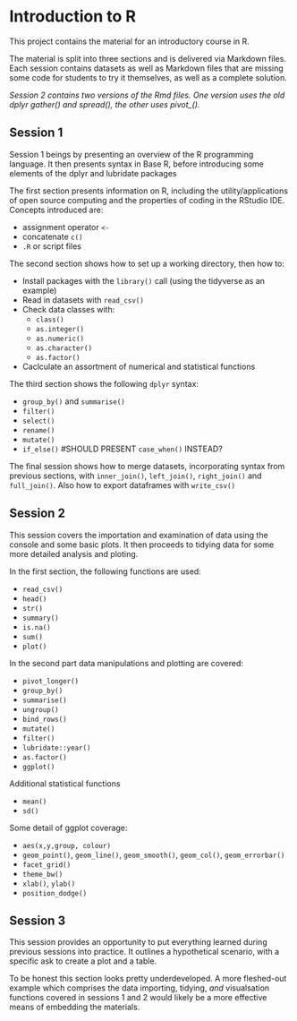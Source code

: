 
# Introduction to R

This project contains the material for an introductory course in R.

The material is split into three sections and is delivered via Markdown files. 
Each session contains datasets as well as Markdown files that are missing some code for students to try it themselves, as well as a complete solution.

*Session 2 contains two versions of the Rmd files. One version uses the
 old dplyr gather() and spread(), the other uses pivot_().*

## Session 1

Session 1 beings by presenting an overview of the R programming language. It then presents syntax in Base R, before introducing some elements of the dplyr and lubridate packages

The first section presents information on R, including the utility/applications of open source computing and the properties of coding in the RStudio IDE. Concepts introduced are:
 - assignment operator `<-`
 - concatenate `c()`
 - `.R` or script files

The second section shows how to set up a working directory, then how to:
 - Install packages with the `library()` call (using the tidyverse as an example)
 - Read in datasets with `read_csv()`
 - Check data classes with:
   - `class()`
   - `as.integer()`
   - `as.numeric()`
   - `as.character()`
   - `as.factor()`
 - Caclculate an assortment of numerical and statistical functions
 
The third section shows the following `dplyr` syntax:
 - `group_by()` and `summarise()`
 - `filter()`
 - `select()`
 - `rename()`
 - `mutate()`
 - `if_else()` #SHOULD PRESENT `case_when()` INSTEAD?

The final session shows how to merge datasets, incorporating syntax from previous sections, with `inner_join()`, `left_join()`, `right_join()` and `full_join()`. Also how to export dataframes with `write_csv()`
 


## Session 2

This session covers the importation and examination of data using the console and some basic plots. It then proceeds to tidying data for some more detailed analysis and ploting.

In the first section, the following functions are used:
 - `read_csv()`
 - `head()`
 - `str()`
 - `summary()`
 - `is.na()`
 - `sum()`
 - `plot()`
 
In the second part data manipulations and plotting are covered:
 - `pivot_longer()`
 - `group_by()`
 - `summarise()`
 - `ungroup()`
 - `bind_rows()`
 - `mutate()`
 - `filter()`
 - `lubridate::year()`
 - `as.factor()`
 - `ggplot()`

Additional statistical functions
 - `mean()`
 - `sd()`

Some detail of ggplot coverage:
 - `aes(x,y,group, colour)`
 - `geom_point()`, `geom_line()`, `geom_smooth()`, `geom_col()`, `geom_errorbar()`
 - `facet_grid()`
 - `theme_bw()`
 - `xlab()`, `ylab()`
 - `position_dodge()`

## Session 3

This session provides an opportunity to put everything learned during previous sessions into practice. It outlines a hypothetical scenario, with a specific ask to create a plot and a table. 

To be honest this section looks pretty underdeveloped. A more fleshed-out example which comprises the data importing, tidying, *and* visualsation functions covered in sessions 1 and 2 would likely be a more effective means of embedding the materials.
